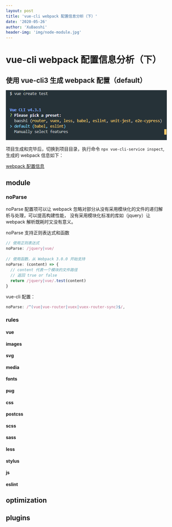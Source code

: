 ```yaml
---
layout: post
title: 'vue-cli webpack 配置信息分析（下）'
date: '2020-05-26'
author: 'XuBaoshi'
header-img: 'img/node-module.jpg'
---
```


# vue-cli webpack 配置信息分析（下）

## 使用 vue-cli3 生成 webpack 配置（default）

![/img/vue-cli/1.png](/img/vue-cli/1.png)

项目生成和完毕后，切换到项目目录，执行命令 `npx vue-cli-service inspect`, 生成的 webpack 信息如下：

[webpack 配置信息](/img/vue-cli/config.js)

## module

### noParse

noParse 配置项可以让 webpack 忽略对部分从没有采用模块化的文件的递归解析与处理，可以提高构建性能， 没有采用模块化标准的库如（jquery）让 webpack 解析既耗时又没有意义。

noParse 支持正则表达式和函数

```javascript
// 使用正则表达式
noParse: /jquery|vue/

// 使用函数，从 Webpack 3.0.0 开始支持
noParse: (content) => {
  // content 代表一个模块的文件路径
  // 返回 true or false
  return /jquery|vue/.test(content)
}
```

vue-cli 配置：

```javascript
noParse: /^(vue|vue-router|vuex|vuex-router-sync)$/,
```

### rules

#### vue

#### images

#### svg

#### media

#### fonts

#### pug

#### css

#### postcss

#### scss

#### sass

#### less

#### stylus

#### js

#### eslint

## optimization

## plugins
